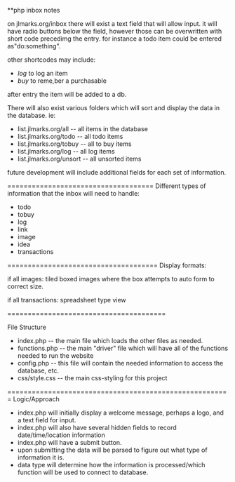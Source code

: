 **php inbox notes

on jlmarks.org/inbox there will exist a text field that will allow input. it
will have radio buttons below the field, however those can be overwritten with
short code precedimg the entry. for instance a todo item could be entered
as"do:something". 

other shortcodes may include:

* *log* to log an item
* *buy* to reme,ber a purchasable

after entry the item will be added to a db.

There will also exist various folders which will sort and display the data in
the database. ie:

* list.jlmarks.org/all -- all items in the database
* list.jlmarks.org/todo -- all todo items
* list.jlmarks.org/tobuy -- all to buy items
* list.jlmarks.org/log -- all log items
* list.jlmarks.org/unsort -- all unsorted items

future development will include additional fields for each set of information.

====================================
Different types of information that the inbox will need to handle:

* todo
* tobuy
* log
* link
* image
* idea
* transactions

=====================================
Display formats:

if all images: tiled boxed images where the box attempts to auto form to
correct size. 

if all transactions: spreadsheet type view

=======================================

File Structure

* index.php     -- the main file which loads the other files as needed. 
* functions.php -- the main "driver" file which will have all of the functions needed to run the website
* config.php    -- this file will contain the needed information to access the database, etc.
* css/style.css -- the main css-styling for this project

=======================================================
Logic/Approach

* index.php will initially display a welcome message, perhaps a logo, and a text field for input.
* index.php will also have several hidden fields to record date/time/location information
* index.php will have a submit button.
* upon submitting the data will be parsed to figure out what type of information it is.
* data type will determine how the information is processed/which function will be used to connect to database.
